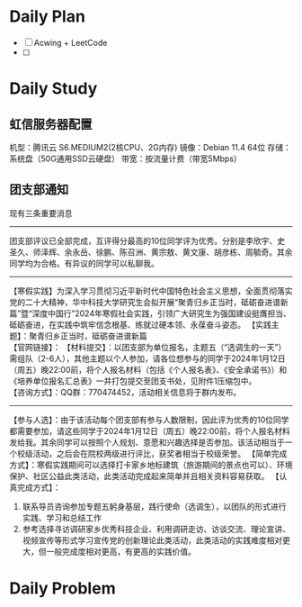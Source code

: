 # Daily Plan
- [ ] Acwing + LeetCode
- [ ] 
# Daily Study
## 虹信服务器配置
机型：腾讯云 S6.MEDIUM2(2核CPU、2G内存)
镜像：Debian 11.4 64位
存储：系统盘（50G通用SSD云硬盘）
带宽：按流量计费（带宽5Mbps）
## 团支部通知
现有三条重要消息
*** 

团支部评议已全部完成，互评得分最高的10位同学评为优秀。分别是李欣宇、史圣久、师泽辉、余永岳、徐鹏、陈召洲、黄宗敖、黄文康、胡彦栋、周毓奇。其余同学均为合格。有异议的同学可以私聊我。
***

【寒假实践】为深入学习贯彻习近平新时代中国特色社会主义思想，全面贯彻落实党的二十大精神，华中科技大学研究生会拟开展“聚青归乡正当时，砥砺奋进谱新篇”暨“深度中国行”2024年寒假社会实践，引领广大研究生为强国建设挺膺担当、砥砺奋进，在实践中筑牢信念根基、练就过硬本领、永葆奋斗姿态。
【实践主题】：聚青归乡正当时，砥砺奋进谱新篇  
【官网链接】：
【材料提交】：以团支部为单位报名，主题五（“选调生的一天”）需组队（2-6人），其他主题以个人参加，请各位想参与的同学于2024年1月12日（周五）晚22:00前，将个人报名材料（包括《个人报名表》、《安全承诺书》）和《培养单位报名汇总表》一并打包提交至团支书处，见附件1压缩包中。  
【咨询方式】：QQ群：770474452，活动相关信息将于群内发布。
***
【参与人选】：由于该活动每个团支部有参与人数限制，因此评为优秀的10位同学都需要参加，请这些同学于2024年1月12日（周五）晚22:00前，将个人报名材料发给我。其余同学可以按照个人规划、意愿和兴趣选择是否参加。该活动相当于一个校级活动，之后会在院校两级进行评比，获奖者相当于校级荣誉。
【简单完成方式】：寒假实践期间可以选择打卡家乡地标建筑（旅游期间的景点也可以）、环境保护、社区公益此类活动，此类活动完成起来简单并且相关资料容易获取。
【认真完成方式】：
1. 联系导员咨询参加专题五躬身基层，践行使命（选调生），以团队的形式进行实践、学习和总结工作
2. 参考选择寻访调研家乡优秀科技企业、利用调研走访、访谈交流、理论宣讲、视频宣传等形式学习宣传党的创新理论此类活动，此类活动的实践难度相对更大，但一般完成度相对更高，有更高的实践价值。

## 
# Daily Problem